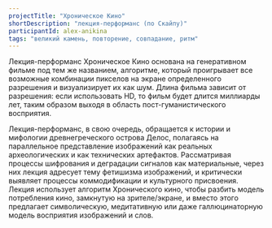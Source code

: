 ```yaml
---
projectTitle: "Хроническое Кино"
shortDescription: "лекция-перформанс (по Скайпу)"
participantId: alex-anikina
tags: "великий камень, повторение, совпадание, ритм"
---
```


Лекция-перформанс Хроническое Кино основана на генеративном фильме под тем же названием, алгоритме, который проигрывает все возможные комбинации пикселов на экране определенного разрешения и визуализирует их как шум. Длина фильма зависит от разрешения: если использовать HD, то фильм будет длится миллиарды лет, таким образом выходя в область пост-гуманистического восприятия.

Лекция-перформанс, в свою очередь, обращается к истории и мифологии древнегреческого острова Делос, полагаясь на параллельное представление изображений как реальных археологических и как технических артефактов. Рассматривая процессы шифрования и деградации сигналов как материальные, через них лекция адресует тему фетишизма изображений, и критически выявляет процессы коммодификации и культурного присвоения. Лекция использует алгоритм Хронического кино, чтобы разбить модель потребления кино, замкнутую на зрителе/экране, и вместо этого предлагает символическую, медитативную или даже галлюцинаторную модель восприятия изображений и слов.
